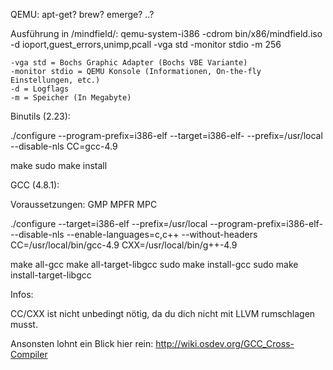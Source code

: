 QEMU:
  apt-get? brew? emerge? ..?
  
  Ausführung in /mindfield/:
    qemu-system-i386 -cdrom bin/x86/mindfield.iso -d ioport,guest_errors,unimp,pcall -vga std -monitor stdio -m 256
    
    -vga std = Bochs Graphic Adapter (Bochs VBE Variante)
    -monitor stdio = QEMU Konsole (Informationen, On-the-fly Einstellungen, etc.)
    -d = Logflags
    -m = Speicher (In Megabyte)

Binutils (2.23):
  
  ./configure --program-prefix=i386-elf --target=i386-elf- --prefix=/usr/local --disable-nls CC=gcc-4.9
  
  make
  sudo make install

GCC (4.8.1):

  Voraussetzungen: GMP MPFR MPC

  ./configure --target=i386-elf --prefix=/usr/local --program-prefix=i386-elf- --disable-nls --enable-languages=c,c++ --without-headers CC=/usr/local/bin/gcc-4.9 CXX=/usr/local/bin/g++-4.9
	
  make all-gcc
  make all-target-libgcc
  sudo make install-gcc
  sudo make install-target-libgcc

Infos:
  
  CC/CXX ist nicht unbedingt nötig, da du dich nicht mit LLVM rumschlagen musst.
  
  Ansonsten lohnt ein Blick hier rein: http://wiki.osdev.org/GCC_Cross-Compiler
	
